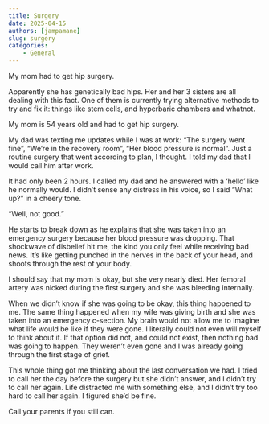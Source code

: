 ```yaml
---
title: Surgery
date: 2025-04-15
authors: [jampamane]
slug: surgery
categories:
    - General
---
```


My mom had to get hip surgery.

Apparently she has genetically bad hips. Her and her 3 sisters are all dealing with this fact. One of them is currently trying alternative methods to try and fix it: things like stem cells, and hyperbaric chambers and whatnot.

My mom is 54 years old and had to get hip surgery.

My dad was texting me updates while I was at work: “The surgery went fine”, “We’re in the recovery room”, “Her blood pressure is normal”. Just a routine surgery that went according to plan, I thought. I told my dad that I would call him after work.
<!-- more -->

It had only been 2 hours. I called my dad and he answered with a ‘hello’  like he normally would. I didn’t sense any distress in his voice, so I said “What up?” in a cheery tone.

“Well, not good.”

He starts to break down as he explains that she was taken into an emergency surgery because her blood pressure was dropping. That shockwave of disbelief hit me, the kind you only feel while receiving bad news. It’s like getting punched in the nerves in the back of your head, and shoots through the rest of your body.

I should say that my mom is okay, but she very nearly died. Her femoral artery was nicked during the first surgery and she was bleeding internally.

When we didn’t know if she was going to be okay, this thing happened to me. The same thing happened when my wife was giving birth and she was taken into an emergency c-section. My brain would not allow me to imagine what life would be like if they were gone. I literally could not even will myself to think about it. If that option did not, and could not exist, then nothing bad was going to happen. They weren’t even gone and I was already going through the first stage of grief.

This whole thing got me thinking about the last conversation we had. I tried to call her the day before the surgery but she didn’t answer, and I didn’t try to call her again. Life distracted me with something else, and I didn’t try too hard to call her again. I figured she’d be fine.

Call your parents if you still can.
